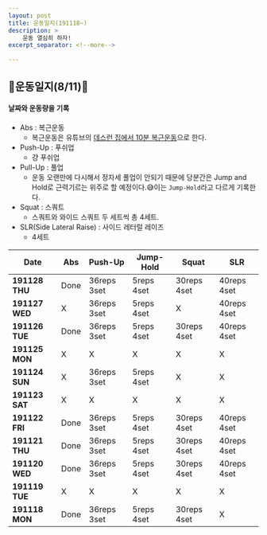 ```yaml
---
layout: post
title: 운동일지(191118~)
description: >
    운동 열심히 하자!
excerpt_separator: <!--more-->

---
```


<!--more-->

## 💪운동일지(8/11)💪
#### 날짜와 운동량을 기록
- Abs : 복근운동
    - 복근운동은 유튜브의 [데스런 집에서 10분 복근운동](https://www.youtube.com/watch?v=EFadnuaH-Jg&list=PLJhlwzx34moB8n5kAqcP5jExZLKHyMcPH&index=5&t=0s)으로 한다.
- Push-Up : 푸쉬업
    - 걍 푸쉬업
- Pull-Up : 풀업
    - 운동 오랜만에 다시해서 정자세 풀업이 안되기 때문에 당분간은 Jump and Hold로 근력기르는 위주로 할 예정이다.😅이는 `Jump-Hold`라고 다르게 기록한다.
- Squat : 스쿼트
    - 스쿼트와 와이드 스쿼트 두 세트씩 총 4세트.
- SLR(Side Lateral Raise) : 사이드 레터럴 레이즈
    - 4세트


|Date|Abs|Push-Up|Jump-Hold|Squat|SLR|
|------|------|------|------|------|------|
|**191128 THU**|Done|36reps 3set|5reps 4set|30reps 4set|40reps 4set|
|**191127 WED**|X|36reps 3set|5reps 4set|X|40reps 4set|
|**191126 TUE**|Done|36reps 3set|5reps 4set|30reps 4set|40reps 4set|
|**191125 MON**|X|X|X|X|X|
|**191124 SUN**|X|36reps 3set|5reps 4set|X|X|
|**191123 SAT**|X|X|X|X|X|
|**191122 FRI**|Done|36reps 3set|5reps 4set|30reps 4set|40reps 4set|
|**191121 THU**|Done|36reps 3set|5reps 4set|30reps 4set|40reps 4set|
|**191120 WED**|Done|36reps 3set|5reps 4set|30reps 4set|40reps 4set|
|**191119 TUE**|X|X|X|X|X|
|**191118 MON**|Done|36reps 3set|5reps 4set|30reps 4set|X|

